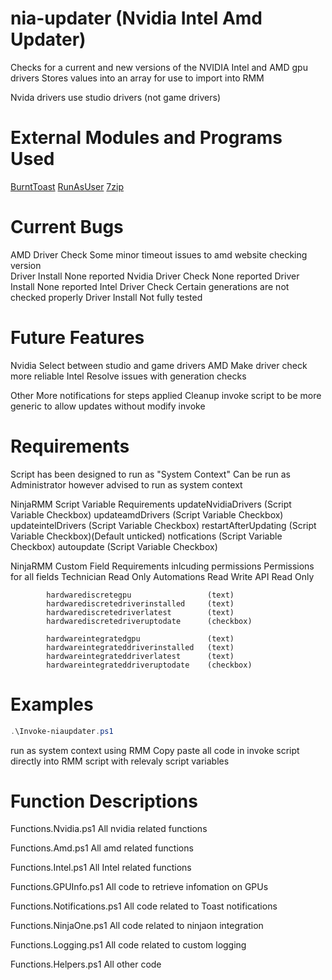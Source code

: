 # nia-updater (Nvidia Intel Amd Updater)
Checks for a current and new versions of the NVIDIA Intel and AMD gpu drivers
Stores values into an array for use to import into RMM

Nvida drivers use studio drivers (not game drivers)

# External Modules and Programs Used
[BurntToast](https://github.com/Windos/BurntToast)
[RunAsUser](https://github.com/KelvinTegelaar/RunAsUser)
[7zip](https://www.7-zip.org/download.html)

# Current Bugs
AMD
    Driver Check        Some minor timeout issues to amd website checking version          
    Driver Install      None reported
Nvidia
    Driver Check        None reported
    Driver Install      None reported
Intel
    Driver Check        Certain generations are not checked properly
    Driver Install      Not fully tested

# Future Features
Nvidia
    Select between studio and game drivers
AMD
    Make driver check more reliable
Intel
    Resolve issues with generation checks

Other
    More notifications for steps applied
    Cleanup invoke script to be more generic to allow updates without modify invoke

# Requirements
Script has been designed to run as "System Context"
Can be run as Administrator however advised to run as system context

NinjaRMM Script Variable Requirements
            updateNvidiaDrivers                 (Script Variable Checkbox)
            updateamdDrivers                    (Script Variable Checkbox)
            updateintelDrivers                  (Script Variable Checkbox)
            restartAfterUpdating                (Script Variable Checkbox)(Default unticked)
            notfications                        (Script Variable Checkbox)
            autoupdate                          (Script Variable Checkbox)

NinjaRMM Custom Field Requirements inlcuding permissions
            Permissions for all fields
                Technician                      Read Only
                Automations                     Read Write
                API                             Read Only

            hardwarediscretegpu                 (text)
            hardwarediscretedriverinstalled     (text)
            hardwarediscretedriverlatest        (text)
            hardwarediscretedriveruptodate      (checkbox)
        
            hardwareintegratedgpu               (text)
            hardwareintegrateddriverinstalled   (text)
            hardwareintegrateddriverlatest      (text)
            hardwareintegrateddriveruptodate    (checkbox)         

# Examples
```powershell
.\Invoke-niaupdater.ps1
```

run as system context using RMM
Copy paste all code in invoke script directly into RMM script with relevaly script variables

# Function Descriptions
Functions.Nvidia.ps1
    All nvidia related functions

Functions.Amd.ps1
    All amd related functions

Functions.Intel.ps1
    All Intel related functions

Functions.GPUInfo.ps1
    All code to retrieve infomation on GPUs

Functions.Notifications.ps1
    All code related to Toast notifications

Functions.NinjaOne.ps1
    All code related to ninjaon integration

Functions.Logging.ps1
    All code related to custom logging

Functions.Helpers.ps1
    All other code